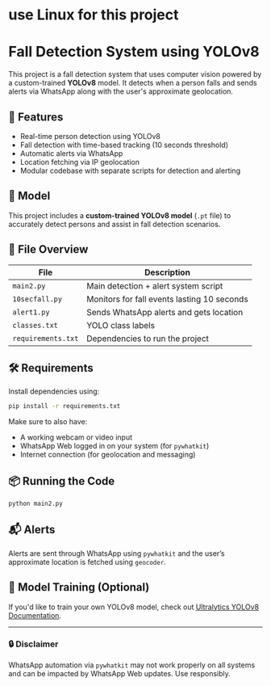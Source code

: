 # use Linux for this project
# Fall Detection System using YOLOv8

This project is a fall detection system that uses computer vision powered by a custom-trained **YOLOv8** model. It detects when a person falls and sends alerts via WhatsApp along with the user's approximate geolocation.

## 🚀 Features

- Real-time person detection using YOLOv8
- Fall detection with time-based tracking (10 seconds threshold)
- Automatic alerts via WhatsApp
- Location fetching via IP geolocation
- Modular codebase with separate scripts for detection and alerting

## 🧠 Model

This project includes a **custom-trained YOLOv8 model** (`.pt` file) to accurately detect persons and assist in fall detection scenarios.

## 📁 File Overview

| File            | Description |
|------------------|-------------|
| `main2.py`       | Main detection + alert system script |
| `10secfall.py`   | Monitors for fall events lasting 10 seconds |
| `alert1.py`      | Sends WhatsApp alerts and gets location |
| `classes.txt`    | YOLO class labels |
| `requirements.txt` | Dependencies to run the project |

## 🛠 Requirements

Install dependencies using:

```bash
pip install -r requirements.txt
```

Make sure to also have:
- A working webcam or video input
- WhatsApp Web logged in on your system (for `pywhatkit`)
- Internet connection (for geolocation and messaging)

## 📦 Running the Code

```bash
python main2.py
```

## 📬 Alerts

Alerts are sent through WhatsApp using `pywhatkit` and the user’s approximate location is fetched using `geocoder`.

## 🤖 Model Training (Optional)

If you'd like to train your own YOLOv8 model, check out [Ultralytics YOLOv8 Documentation](https://docs.ultralytics.com/).

---

### 🔒 Disclaimer

WhatsApp automation via `pywhatkit` may not work properly on all systems and can be impacted by WhatsApp Web updates. Use responsibly.

